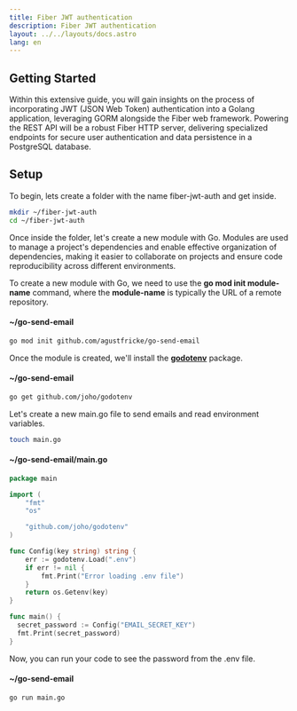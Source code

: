 ```yaml
---
title: Fiber JWT authentication
description: Fiber JWT authentication
layout: ../../layouts/docs.astro
lang: en
---
```


## Getting Started

Within this extensive guide, you will gain insights on the process of incorporating
JWT (JSON Web Token) authentication into a Golang application,
leveraging GORM alongside the Fiber web framework. Powering the REST API will be a
robust Fiber HTTP server, delivering specialized endpoints for secure user authentication and data
persistence in a PostgreSQL database.

## Setup

To begin, lets create a folder with the name fiber-jwt-auth and get inside.

```bash
mkdir ~/fiber-jwt-auth
cd ~/fiber-jwt-auth
```

Once inside the folder, let's create a new module with Go.
Modules are used to manage a project's dependencies and
enable effective organization of dependencies, making it
easier to collaborate on projects and ensure code reproducibility
across different environments.

To create a new module with Go, we need to use the **go mod init module-name** command,
where the **module-name** is typically the URL of a remote repository.

#### ~/go-send-email

```bash
go mod init github.com/agustfricke/go-send-email
```

Once the module is created, we'll install the [**godotenv**](https://github.com/joho/godotenv) package.

#### ~/go-send-email

```bash
go get github.com/joho/godotenv
```

Let's create a new main.go file to send emails and read environment variables.

```bash
touch main.go
```

#### ~/go-send-email/main.go

```go
package main

import (
	"fmt"
	"os"

	"github.com/joho/godotenv"
)

func Config(key string) string {
	err := godotenv.Load(".env")
	if err != nil {
		fmt.Print("Error loading .env file")
	}
	return os.Getenv(key)
}

func main() {
  secret_password := Config("EMAIL_SECRET_KEY")
  fmt.Print(secret_password)
}
```

Now, you can run your code to see the password from the .env file.

#### ~/go-send-email

```bash
go run main.go
```
